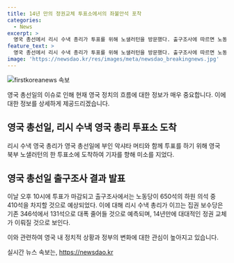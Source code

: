 ```yaml
---
title: 14년 만의 정권교체 투표소에서의 좌불안석 포착
categories:
  - News
excerpt: >
  영국 총선에서 리시 수낵 총리가 투표를 위해 노샐러턴을 방문했다. 출구조사에 따르면 노동당이 압승할 것으로 예상되며, 보수당은 대대적인 정권교체를 맞이할 전망이다. 
feature_text: >
  영국 총선에서 리시 수낵 총리가 투표를 위해 노샐러턴을 방문했다. 출구조사에 따르면 노동당이 압승할 것으로 예상되며, 보수당은 대대적인 정권교체를 맞이할 전망이다. 
image: 'https://newsdao.kr/res/images/meta/newsdao_breakingnews.jpg'
---
```


<p><img src="https://newsdao.kr/res/images/meta/newsdao_breakingnews.jpg" alt="firstkoreanews 속보" /></p>

<p>영국 총선일의 이슈로 인해 현재 영국 정치의 흐름에 대한 정보가 매우 중요합니다. 이에 대한 정보를 상세하게 제공드리겠습니다. </p>

<h2 data-ke-size="size26">영국 총선일, 리시 수낵 영국 총리 투표소 도착</h2>

<p>리시 수낵 영국 총리가 영국 총선일에 부인 악샤타 머티와 함께 투표를 하기 위해 영국 북부 노샐러턴의 한 투표소에 도착하여 기자를 향해 미소를 지었다.</p>

<h2 data-ke-size="size26">영국 총선일 출구조사 결과 발표</h2>

<p>이날 오후 10시에 투표가 마감되고 출구조사에서는 노동당이 650석의 하원 의석 중 410석을 차지할 것으로 예상되었다. 이에 대해 리시 수낵 총리가 이끄는 집권 보수당은 기존 346석에서 131석으로 대폭 줄어들 것으로 예측되며, 14년만에 대대적인 정권 교체가 이뤄질 것으로 보인다.</p>

<p>이와 관련하여 영국 내 정치적 상황과 정부의 변화에 대한 관심이 높아지고 있습니다.</p>
실시간 뉴스 속보는, <a href="https://newsdao.kr" rel="dofollow">https://newsdao.kr</a>


